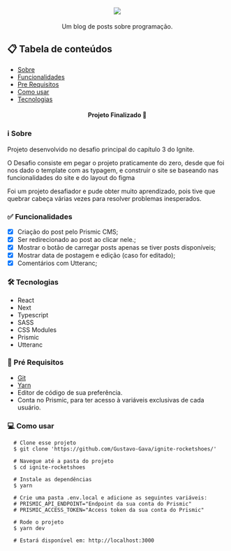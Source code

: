 <h1 align="center" >
  <img src="https://user-images.githubusercontent.com/77810817/133888293-ccae5a8c-d5ee-478d-8f51-65bb17e261c9.png" />
</h1>
  <p align="center"/> Um blog de posts sobre programação. </p>


## 📋 Tabela de conteúdos

<!--ts-->

* [Sobre](#sobre)
* [Funcionalidades](#funcionalidades)
* [Pre Requisitos](#requisitos)
* [Como usar](#como-usar)
* [Tecnologias](#tecnologias)

<!--te-->

<h4 align="center">
  Projeto Finalizado 🚀  
</h4>

<h3 id="sobre">ℹ Sobre </h3>

Projeto desenvolvido no desafio principal do capítulo 3 do Ignite.

O Desafio consiste em pegar o projeto praticamente do zero, desde que foi nos dado o template com as typagem, e construir o site se baseando nas funcionalidades do site e do layout do figma

Foi um projeto desafiador e pude obter muito aprendizado, pois tive que quebrar cabeça várias vezes para resolver problemas inesperados.

<h3 id="funcionalidades"> ✅ Funcionalidades </h3>
 
- [x] Criação do post pelo Prismic CMS;
- [x] Ser redirecionado ao post ao clicar nele.;
- [x] Mostrar o botão de carregar posts apenas se tiver posts disponíveis;
- [x] Mostrar data de postagem e edição (caso for editado);
- [x] Comentários com Utteranc;

<h3 id="tecnologias"> 🛠 Tecnologias </h3>

* React
* Next
* Typescript
* SASS
* CSS Modules
* Prismic
* Utteranc

<h3 id="requisitos">🔧 Pré Requisitos</h3> 

 * [Git](https://git-scm.com)
 * [Yarn](https://yarnpkg.com)
 * Editor de código de sua preferência.
 * Conta no Prismic, para ter acesso à variáveis exclusivas de cada usuário.

<h3 id="como-usar">💻 Como usar</h3> 

```
  # Clone esse projeto 
  $ git clone 'https://github.com/Gustavo-Gava/ignite-rocketshoes/'
  
  # Navegue até a pasta do projeto
  $ cd ignite-rocketshoes
  
  # Instale as dependências
  $ yarn
  
  # Crie uma pasta .env.local e adicione as seguintes variáveis:
  # PRISMIC_API_ENDPOINT="Endpoint da sua conta do Prismic"
  # PRISMIC_ACCESS_TOKEN="Access token da sua conta do Prismic"
  
  # Rode o projeto
  $ yarn dev

  # Estará disponível em: http://localhost:3000
```

